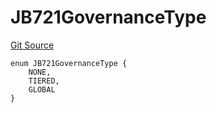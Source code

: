 # JB721GovernanceType

[Git Source](https://github.com/jbx-protocol/juice-721-delegate/blob/24c33179caef17b169ec5b6eb95923f5da66bf32/contracts/enums/JB721GovernanceType.sol)

```solidity
enum JB721GovernanceType {
    NONE,
    TIERED,
    GLOBAL
}
```

